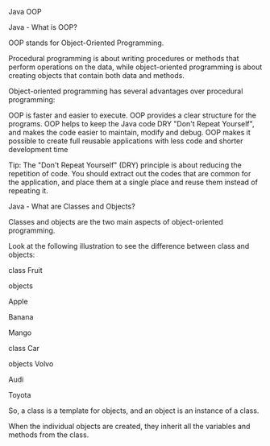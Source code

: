 Java OOP

Java - What is OOP?

OOP stands for Object-Oriented Programming.

Procedural programming is about writing procedures or methods that perform operations on the data,
while object-oriented programming is about creating objects that contain both data and methods.

Object-oriented programming has several advantages over procedural programming:

OOP is faster and easier to execute.
OOP provides a clear structure for the programs.
OOP helps to keep the Java code DRY "Don't Repeat Yourself", and makes the code easier to maintain, modify and debug.
OOP makes it possible to create full reusable applications with less code and shorter development time

Tip: The "Don't Repeat Yourself" (DRY) principle is about reducing the repetition of code.
You should extract out the codes that are common for the application, and place them at a single place and reuse
them instead of repeating it.

Java - What are Classes and Objects?

Classes and objects are the two main aspects of object-oriented programming.

Look at the following illustration to see the difference between class and objects:

class
Fruit


objects

Apple

Banana

Mango

class
Car

objects
Volvo

Audi

Toyota

So, a class is a template for objects, and an object is an instance of a class.

When the individual objects are created, they inherit all the variables and methods from the class.

